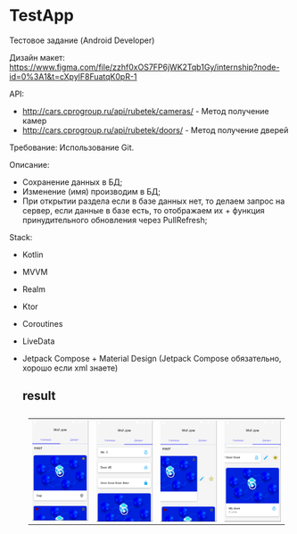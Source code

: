 # TestApp
Тестовое задание (Android Developer)

Дизайн макет: 
https://www.figma.com/file/zzhf0xOS7FP6jWK2Tqb1Gy/internship?node-id=0%3A1&t=cXpylF8FuatqK0pR-1

API:
- http://cars.cprogroup.ru/api/rubetek/cameras/ - Метод получение камер
- http://cars.cprogroup.ru/api/rubetek/doors/ - Метод получение дверей

Требование: 
Использование Git.

Описание: 
- Сохранение данных в БД; 
- Изменение (имя) производим в БД; 
- При открытии раздела если в базе данных нет, то делаем запрос на сервер, если данные в базе есть, то отображаем их + функция принудительного обновления через PullRefresh; 

Stack:
- Kotlin
- MVVM
- Realm
- Ktor
- Coroutines
- LiveData
- Jetpack Compose + Material Design (Jetpack Сompose обязательно, хорошо если xml знаете)

  ## result

  <table style="padding:10px">
  <tr>
    <td><img src="https://github.com/vadhub/TestApp/blob/master/cameras.png?raw=true"  alt="1" width = 150px></td>
    <td><img src="https://github.com/vadhub/TestApp/blob/master/doors.png?raw=true" align="right" alt="2" width = 150px></td>
    <td><img src="https://github.com/vadhub/TestApp/blob/master/redact_cam_2.png?raw=true" align="right" alt="2" width = 150></td>
    <td><img src="https://github.com/vadhub/TestApp/blob/master/door_redact.png?raw=true" align="right" alt="2" width = 150></td>
  </tr>
</table>
  
